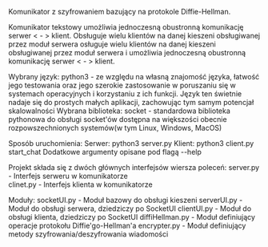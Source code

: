 Komunikator z szyfrowaniem bazujący na protokole Diffie-Hellman.

Komunikator tekstowy umożliwia jednoczesną obustronną komunikację serwer < - > klient. Obsługuje wielu klientów na danej kieszeni obsługiwanej przez moduł serwera
osługuje wielu klientów na danej kieszeni obsługiwanej przez moduł serwera i umożliwia jednoczesną obustronną komunikację serwer < - > klient.

Wybrany język: python3 - ze względu na własną znajomość języka, łatwość jego testowania oraz jego szerokie zastosowanie w poruszaniu się w systemach operacyjnych i korzystaniu z ich funkcji. Język ten świetnie nadaje się do prostych małych aplikacji, zachowując tym samym potencjał skalowalności
Wybrana biblioteka: socket - standardowa biblioteka pythonowa do obsługi socket'ów dostępna na większości obecnie rozpowszechnionych systemów(w tym Linux, Windows, MacOS)

Sposób uruchomienia:
	Serwer: python3 server.py
	Klient: python3 client.py start_chat
Dodatkowe argumenty opisane pod flagą --help

Projekt składa się z dwóch głównych interfejsów wiersza poleceń:
	server.py - Interfejs serweru w komunikatorze  
	clinet.py - Interfejs klienta w komunikatorze



Moduły:
	socketUI.py - Moduł bazowy do obsługi kieszeni
	serverUI.py - Moduł do obsługi serwera, dziedziczy po SocketUI
	clientUI.py - Moduł do obsługi klienta, dziedziczy po SocketUI
	diffiHellman.py - Moduł definiujący operacje protokołu Diffie'go-Hellman'a
	encrypter.py - Moduł definiujący metody szyfrowania/deszyfrowania wiadomości
